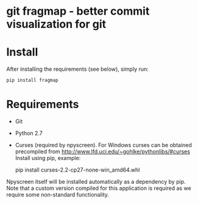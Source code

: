 # git fragmap - better commit visualization for git

# Install
After installing the requirements (see below), simply run:

    pip install fragmap

# Requirements

- Git

- Python 2.7

- Curses (required by npyscreen). For Windows curses can be obtained precompiled from http://www.lfd.uci.edu/~gohlke/pythonlibs/#curses
Install using pip, example:

    pip install curses-2.2-cp27-none-win_amd64.whl

Npyscreen itself will be installed automatically as a dependency by pip. Note that a custom version compiled for this
application is required as we require some non-standard functionality.
